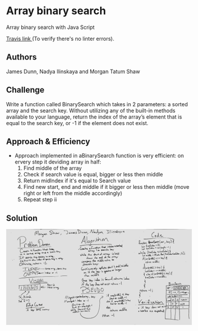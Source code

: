 # Array binary search
Array binary search with Java Script

[Travis link ](https://travis-ci.com/NadyaIlinskiy/data-structures-and-algorithms-2 )
(To verify there's no linter errors).


## Authors
James Dunn, Nadya Ilinskaya and Morgan Tatum Shaw 

## Challenge
Write a function called BinarySearch which takes in 2 parameters: a sorted array and the search key. Without utilizing any of the built-in methods available to your language, return the index of the array’s element that is equal to the search key, or -1 if the element does not exist.

## Approach & Efficiency
* Approach implemented in aBinarySearch function is very efficient: on ervery step it deviding array in half:
    1. Find middle of the array 
    2. Check if search value is equal, bigger or less then middle 
    3. Return midIndex if it's equal to Search value
    4. Find new start, end and middle if it bigger or less then middle (move right or left from the middle accordingly) 
    5. Repeat step ii


## Solution

![solution for binarySearch](/assets/array-binary-search.jpg)
